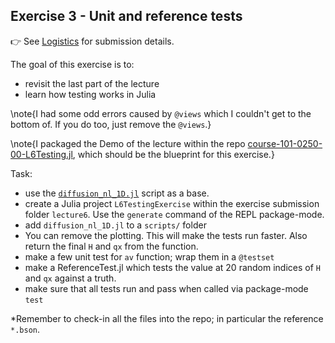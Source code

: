 <!--This file was generated, do not modify it.-->
## Exercise 3 - **Unit and reference tests**

👉 See [Logistics](/logistics/#submission) for submission details.

The goal of this exercise is to:
- revisit the last part of the lecture
- learn how testing works in Julia

\note{I had some odd errors caused by `@views` which I couldn't get to the bottom of.  If you do too, just remove the `@views`.}

\note{I packaged the Demo of the lecture within the repo [course-101-0250-00-L6Testing.jl](https://github.com/eth-vaw-glaciology/course-101-0250-00-L6Testing.jl), which should be the blueprint for this exercise.}

Task:
- use the [`diffusion_nl_1D.jl`](https://github.com/eth-vaw-glaciology/course-101-0250-00/blob/main/scripts/diffusion_nl_1D.jl) script as a base.
- create a Julia project `L6TestingExercise` within the exercise submission folder `lecture6`.  Use the `generate` command of the REPL package-mode.
- add `diffusion_nl_1D.jl` to a `scripts/` folder
- You can remove the plotting.  This will make the tests run faster.  Also return the final `H` and `qx` from the function.
- make a few unit test for `av` function; wrap them in a `@testset`
- make a ReferenceTest.jl which tests the value at 20 random indices of `H` and `qx` against a truth.
- make sure that all tests run and pass when called via package-mode `test`

*Remember to check-in all the files into the repo; in particular the reference `*.bson`.

